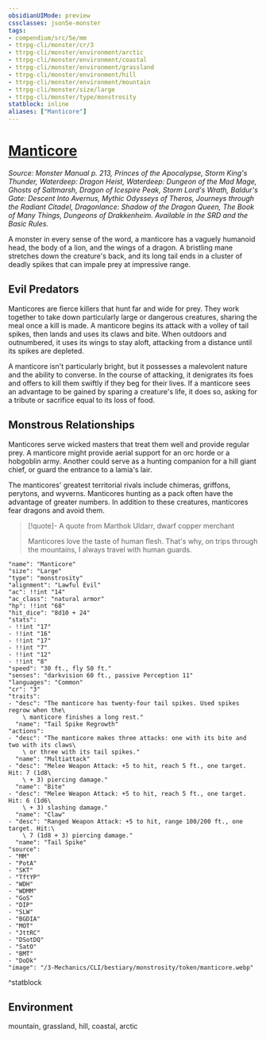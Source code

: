 ```yaml
---
obsidianUIMode: preview
cssclasses: json5e-monster
tags:
- compendium/src/5e/mm
- ttrpg-cli/monster/cr/3
- ttrpg-cli/monster/environment/arctic
- ttrpg-cli/monster/environment/coastal
- ttrpg-cli/monster/environment/grassland
- ttrpg-cli/monster/environment/hill
- ttrpg-cli/monster/environment/mountain
- ttrpg-cli/monster/size/large
- ttrpg-cli/monster/type/monstrosity
statblock: inline
aliases: ["Manticore"]
---
```

# [Manticore](3-Mechanics\CLI\bestiary\monstrosity/manticore.md)
*Source: Monster Manual p. 213, Princes of the Apocalypse, Storm King's Thunder, Waterdeep: Dragon Heist, Waterdeep: Dungeon of the Mad Mage, Ghosts of Saltmarsh, Dragon of Icespire Peak, Storm Lord's Wrath, Baldur's Gate: Descent Into Avernus, Mythic Odysseys of Theros, Journeys through the Radiant Citadel, Dragonlance: Shadow of the Dragon Queen, The Book of Many Things, Dungeons of Drakkenheim. Available in the SRD and the Basic Rules.*  

A monster in every sense of the word, a manticore has a vaguely humanoid head, the body of a lion, and the wings of a dragon. A bristling mane stretches down the creature's back, and its long tail ends in a cluster of deadly spikes that can impale prey at impressive range.

## Evil Predators

Manticores are fierce killers that hunt far and wide for prey. They work together to take down particularly large or dangerous creatures, sharing the meal once a kill is made. A manticore begins its attack with a volley of tail spikes, then lands and uses its claws and bite. When outdoors and outnumbered, it uses its wings to stay aloft, attacking from a distance until its spikes are depleted.

A manticore isn't particularly bright, but it possesses a malevolent nature and the ability to converse. In the course of attacking, it denigrates its foes and offers to kill them swiftly if they beg for their lives. If a manticore sees an advantage to be gained by sparing a creature's life, it does so, asking for a tribute or sacrifice equal to its loss of food.

## Monstrous Relationships

Manticores serve wicked masters that treat them well and provide regular prey. A manticore might provide aerial support for an orc horde or a hobgoblin army. Another could serve as a hunting companion for a hill giant chief, or guard the entrance to a lamia's lair.

The manticores' greatest territorial rivals include chimeras, griffons, perytons, and wyverns. Manticores hunting as a pack often have the advantage of greater numbers. In addition to these creatures, manticores fear dragons and avoid them.

> [!quote]- A quote from Marthok Uldarr, dwarf copper merchant  
> 
> Manticores love the taste of human flesh. That's why, on trips through the mountains, I always travel with human guards.


```statblock
"name": "Manticore"
"size": "Large"
"type": "monstrosity"
"alignment": "Lawful Evil"
"ac": !!int "14"
"ac_class": "natural armor"
"hp": !!int "68"
"hit_dice": "8d10 + 24"
"stats":
- !!int "17"
- !!int "16"
- !!int "17"
- !!int "7"
- !!int "12"
- !!int "8"
"speed": "30 ft., fly 50 ft."
"senses": "darkvision 60 ft., passive Perception 11"
"languages": "Common"
"cr": "3"
"traits":
- "desc": "The manticore has twenty-four tail spikes. Used spikes regrow when the\
    \ manticore finishes a long rest."
  "name": "Tail Spike Regrowth"
"actions":
- "desc": "The manticore makes three attacks: one with its bite and two with its claws\
    \ or three with its tail spikes."
  "name": "Multiattack"
- "desc": "Melee Weapon Attack: +5 to hit, reach 5 ft., one target. Hit: 7 (1d8\
    \ + 3) piercing damage."
  "name": "Bite"
- "desc": "Melee Weapon Attack: +5 to hit, reach 5 ft., one target. Hit: 6 (1d6\
    \ + 3) slashing damage."
  "name": "Claw"
- "desc": "Ranged Weapon Attack: +5 to hit, range 100/200 ft., one target. Hit:\
    \ 7 (1d8 + 3) piercing damage."
  "name": "Tail Spike"
"source":
- "MM"
- "PotA"
- "SKT"
- "TftYP"
- "WDH"
- "WDMM"
- "GoS"
- "DIP"
- "SLW"
- "BGDIA"
- "MOT"
- "JttRC"
- "DSotDQ"
- "SatO"
- "BMT"
- "DoDk"
"image": "/3-Mechanics/CLI/bestiary/monstrosity/token/manticore.webp"
```
^statblock

## Environment

mountain, grassland, hill, coastal, arctic